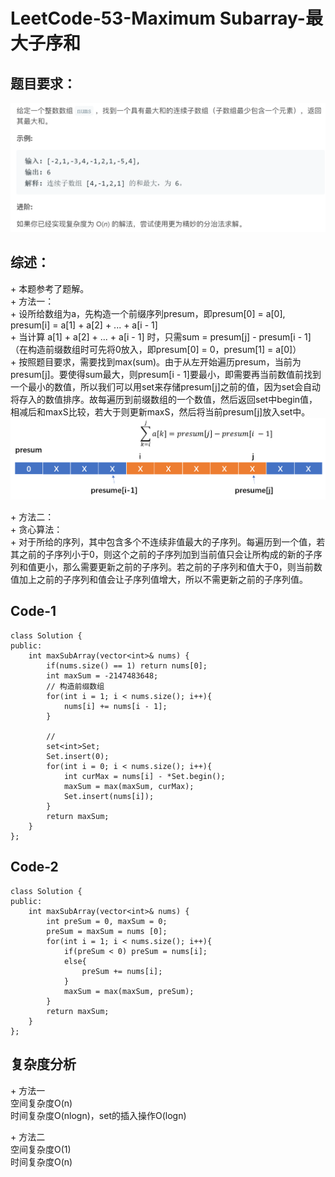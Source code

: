 # LeetCode-53-Maximum Subarray-最大子序和

## 题目要求：
![avatar](https://github.com/JakeChanFangZiyuan20/MyLeetCode/blob/master/img/53.png)


## 综述：  
\+ 本题参考了题解。  
\+ 方法一：  
\+ 设所给数组为a，先构造一个前缀序列presum，即presum[0] = a[0], presum[i] = a[1] + a[2] + ... + a[i - 1]  
\+ 当计算 a[1] + a[2] + ... + a[i - 1] 时，只需sum = presum[j] - presum[i - 1]（在构造前缀数组时可先将0放入，即presum[0] = 0，presum[1] = a[0]）  
\+ 按照题目要求，需要找到max(sum)。由于从左开始遍历presum，当前为presum[j]。要使得sum最大，则presum[i - 1]要最小，即需要再当前数值前找到一个最小的数值，所以我们可以用set来存储presum[j]之前的值，因为set会自动将存入的数值排序。故每遍历到前缀数组的一个数值，然后返回set中begin值，相减后和maxS比较，若大于则更新maxS，然后将当前presum[j]放入set中。  
![avatar](https://github.com/JakeChanFangZiyuan20/MyLeetCode/blob/master/img/53-1.png)
  
\+ 方法二：  
\+ 贪心算法：  
\+ 对于所给的序列，其中包含多个不连续非值最大的子序列。每遍历到一个值，若其之前的子序列小于0，则这个之前的子序列加到当前值只会让所构成的新的子序列和值更小，那么需要更新之前的子序列。若之前的子序列和值大于0，则当前数值加上之前的子序列和值会让子序列值增大，所以不需更新之前的子序列值。  

## Code-1
```
class Solution {
public:
    int maxSubArray(vector<int>& nums) {
        if(nums.size() == 1) return nums[0];
        int maxSum = -2147483648;
        // 构造前缀数组
        for(int i = 1; i < nums.size(); i++){
            nums[i] += nums[i - 1];
        }

        //
        set<int>Set;
        Set.insert(0);
        for(int i = 0; i < nums.size(); i++){
            int curMax = nums[i] - *Set.begin();
            maxSum = max(maxSum, curMax);
            Set.insert(nums[i]);
        }
        return maxSum;
    }
};

```

## Code-2
```
class Solution {
public:
    int maxSubArray(vector<int>& nums) {
        int preSum = 0, maxSum = 0;
        preSum = maxSum = nums [0];
        for(int i = 1; i < nums.size(); i++){
            if(preSum < 0) preSum = nums[i];
            else{
                preSum += nums[i];
            }
            maxSum = max(maxSum, preSum);
        }
        return maxSum;
    }
};

```

## 复杂度分析
\+ 方法一  
空间复杂度O(n)  
时间复杂度O(nlogn)，set的插入操作O(logn)

\+ 方法二  
空间复杂度O(1)  
时间复杂度O(n)

